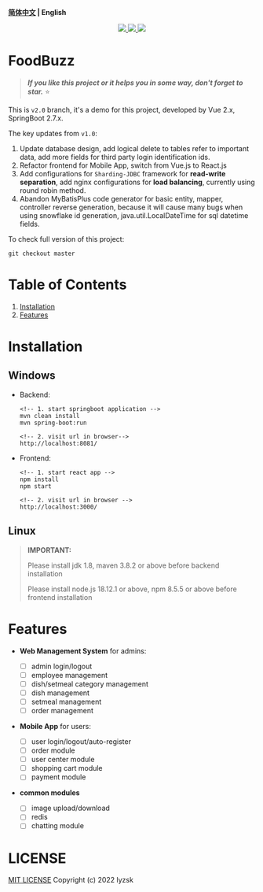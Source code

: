 **[简体中文](./README.CN.md) | English**

<p align="center">
    <a href="https://github.com/lyzsk/food-buzz/blob/master/LICENSE">
        <img src="https://img.shields.io/github/license/lyzsk/food-buzz.svg?style=plastic&logo=github" />
    </a>
    <a href="https://github.com/lyzsk/food-buzz/members">
        <img src="https://img.shields.io/github/forks/lyzsk/food-buzz.svg?style=plastic&logo=github" />
    </a>
    <a href="https://github.com/lyzsk/food-buzz/stargazers">
        <img src="https://img.shields.io/github/stars/lyzsk/food-buzz.svg?style=plastic&logo=github" />
    </a>
</p>

# FoodBuzz

> **_If you like this project or it helps you in some way, don't forget to star._** :star:

This is `v2.0` branch, it's a demo for this project, developed by Vue 2.x, SpringBoot 2.7.x.

The key updates from `v1.0`:

1. Update database design, add logical delete to tables refer to important data, add more fields for third party login identification ids.
2. Refactor frontend for Mobile App, switch from Vue.js to React.js
3. Add configurations for `Sharding-JDBC` framework for **read-write separation**, add nginx configurations for **load balancing**, currently using round robin method.
4. Abandon MyBatisPlus code generator for basic entity, mapper, controller reverse generation, because it will cause many bugs when using snowflake id generation, java.util.LocalDateTime for sql datetime fields.

To check full version of this project:

```git
git checkout master
```

# Table of Contents

1. [Installation](#installation)
2. [Features](#features)

# Installation

## Windows

-   Backend:

    ```
    <!-- 1. start springboot application -->
    mvn clean install
    mvn spring-boot:run

    <!-- 2. visit url in browser-->
    http://localhost:8081/
    ```

-   Frontend:

    ```
    <!-- 1. start react app -->
    npm install
    npm start

    <!-- 2. visit url in browser -->
    http://localhost:3000/
    ```

## Linux

> **IMPORTANT:**
>
> Please install jdk 1.8, maven 3.8.2 or above before backend installation
>
> Please install node.js 18.12.1 or above, npm 8.5.5 or above before frontend installation

# Features

-   **Web Management System** for admins:

    -   [ ] admin login/logout
    -   [ ] employee management
    -   [ ] dish/setmeal category management
    -   [ ] dish management
    -   [ ] setmeal management
    -   [ ] order management

-   **Mobile App** for users:

    -   [ ] user login/logout/auto-register
    -   [ ] order module
    -   [ ] user center module
    -   [ ] shopping cart module
    -   [ ] payment module

-   **common modules**

    -   [ ] image upload/download
    -   [ ] redis
    -   [ ] chatting module

# LICENSE

[MIT LICENSE] Copyright (c) 2022 lyzsk

[mit license]: https://github.com/lyzsk/food-buzz/blob/master/LICENSE
